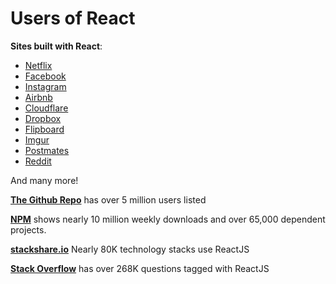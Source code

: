 # Users of React

__Sites built with React__:

* [Netflix](https://Netflix.com)
* [Facebook](https://Facebook.com)
* [Instagram](https://Instagram.com)
* [Airbnb](https://Airbnb.com)
* [Cloudflare](https://Cloudflare.com)
* [Dropbox](https://Dropbox.com)
* [Flipboard](https://Flipboard.com)
* [Imgur](https://Imgur.com)
* [Postmates](https://Postmates.com)
* [Reddit](https://Reddit.com)

And many more!

__[The Github Repo](https://github.com/facebook/react)__ has over 5 million users listed

__[NPM](https://www.npmjs.com/package/react)__ shows nearly 10 million weekly downloads and over 65,000 dependent projects.

__[stackshare.io](https://stackshare.io/react)__ Nearly 80K technology stacks use ReactJS

__[Stack Overflow](https://stackoverflow.com/questions/tagged/reactjs)__ has over 268K questions tagged with ReactJS

